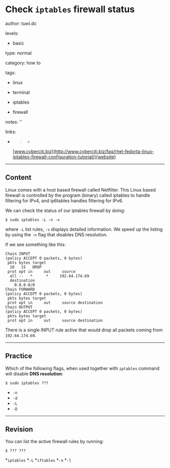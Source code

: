 # Check `iptables` firewall status
author: tuwi.dc

levels:

  - basic

type: normal

category: how to

tags:

  - linux

  - terminal

  - iptables

  - firewall

notes: ''

links:

  - >-
    [www.cyberciti.biz](http://www.cyberciti.biz/faq/rhel-fedorta-linux-iptables-firewall-configuration-tutorial/){website}

---
## Content

Linux comes with a host based firewall called Netfilter.
This Linux based firewall is controlled by the program (binary) called iptables to handle filtering for IPv4, and ip6tables handles filtering for IPv6.

We can check the status of our iptables firewall by doing:
```
$ sudo iptables -L -n -v
```
where `-L` list rules, `-v` displays detailed information. We speed up the listing by using the `-n` flag that disables DNS resolution.

If we see something like this:
```
Chain INPUT
(policy ACCEPT 0 packets, 0 bytes)
 pkts bytes target     
  10   15   DROP
 prot opt in     out     source
  all --   *      *     192.64.174.69
  destination
    0.0.0.0/0
Chain FORWARD
(policy ACCEPT 0 packets, 0 bytes)
 pkts bytes target     
 prot opt in     out     source destination
Chain OUTPUT
(policy ACCEPT 0 packets, 0 bytes)
 pkts bytes target     
 prot opt in     out     source destination
```

There is a single INPUT rule active that would drop all packets coming from `192.64.174.69`.

---

## Practice

Which of the following flags, when used together with `iptables` command will disable **DNS resolution**:

```
$ sudo iptables ???
```

* `-n`
* `-d`
* `-L`
* `-D`

---
## Revision

You can list the active firewall rules by running:
```
$ ??? ???
```
*`iptables`
*`-L`
*`iftables`
*`-n`
*`-l`
